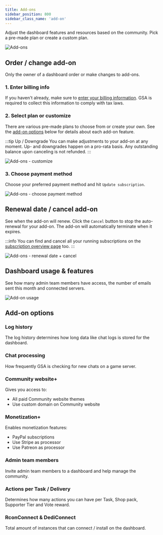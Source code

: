```yaml
---
title: Add-ons
sidebar_position: 800
sidebar_class_name: 'add-on'
---
```


Adjust the dashboard features and resources based on the community. Pick a pre-made plan or create a custom plan.

![Add-ons](/img/dashboard/addon/addon_overview.jpg)

## Order / change add-on
Only the owner of a dashboard order or make changes to add-ons.

### 1. Enter billing info
If you haven't already, make sure to [enter your billing information](/dashboard/account#billing-information). GSA is required to collect this information to comply with tax laws.

### 2. Select plan or customize
There are various pre-made plans to choose from or create your own. See the [add-on options](#add-on-options) below for details about each add-on feature.

:::tip Up / Downgrade
You can make adjustments to your add-on at any moment. Up- and downgrades happen on a pro-rata basis. Any outstanding balance upon canceling is not refunded.
:::

![Add-ons - customize](/img/dashboard/addon/addon_customize.jpg)

### 3. Choose payment method
Choose your preferred payment method and hit `Update subscription`.

![Add-ons - choose payment method](/img/dashboard/addon/addon_order_payment_method.jpg)

## Renewal date / cancel add-on
See when the add-on will renew. Click the `Cancel` button to stop the auto-renewal for your add-on. The add-on will automatically terminate when it expires.

:::info
You can find and cancel all your running subscriptions on the [subscription overview page](/dashboard/account#your-subscriptions) too.
:::

![Add-ons - renewal date + cancel](/img/dashboard/addon/addon_cancel_renew_info.jpg)


## Dashboard usage & features
See how many admin team members have access, the number of emails sent this month and connected servers.

![Add-on usage](/img/dashboard/addon/addon_usage.jpg)

## Add-on options

### Log history
The log history determines how long data like chat logs is stored for the dashboard.

### Chat processing
How frequently GSA is checking for new chats on a game server.

### Community website+
Gives you access to:
- All paid Community website themes
- Use custom domain on Community website

### Monetization+
Enables monetization features:
- PayPal subscriptions
- Use Stripe as processor
- Use Patreon as processor

### Admin team members
Invite admin team members to a dashboard and help manage the community.

### Actions per Task / Delivery
Determines how many actions you can have per Task, Shop pack, Supporter Tier and Vote reward.

### RconConnect & DediConnect
Total amount of instances that can connect / install on the dashboard.
